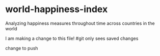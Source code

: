 # world-happiness-index
Analyzing happiness measures throughout time across countries in the world

I am making a change to this file!
#git only sees saved changes

change to push